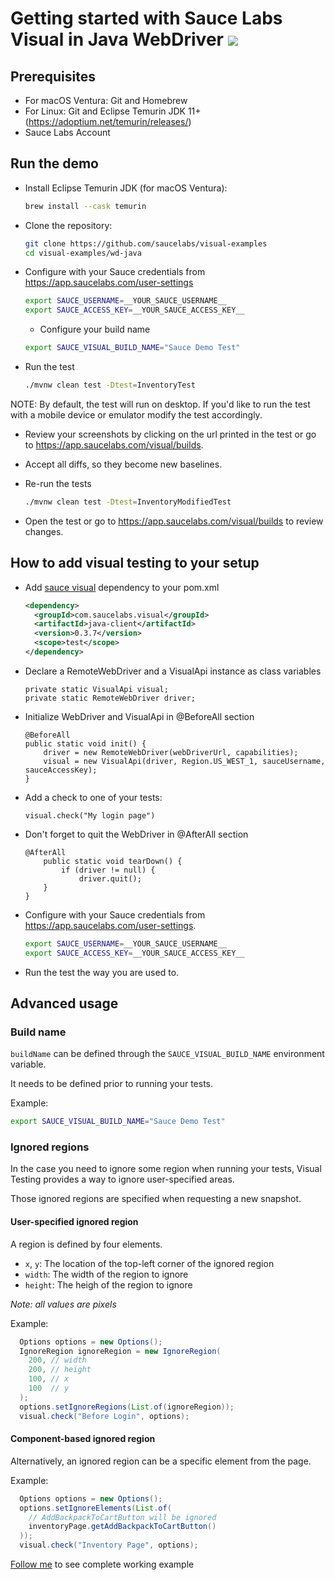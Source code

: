 # Getting started with Sauce Labs Visual in Java WebDriver [![](https://badgen.net/badge/Run%20this%20/README/5B3ADF?icon=https://runme.dev/img/logo.svg)](https://runme.dev/api/runme?repository=git%40github.com%3Asaucelabs%2Fvisual-examples.git)

## Prerequisites

- For macOS Ventura: Git and Homebrew
- For Linux: Git and Eclipse Temurin JDK 11+ (https://adoptium.net/temurin/releases/)
- Sauce Labs Account

## Run the demo

- Install Eclipse Temurin JDK (for macOS Ventura):
  ```sh { name=java }
  brew install --cask temurin
  ```

- Clone the repository:
  ```sh { name=clone }
  git clone https://github.com/saucelabs/visual-examples
  cd visual-examples/wd-java
  ```

- Configure with your Sauce credentials from https://app.saucelabs.com/user-settings
  ```sh { name=set-credentials }
  export SAUCE_USERNAME=__YOUR_SAUCE_USERNAME__
  export SAUCE_ACCESS_KEY=__YOUR_SAUCE_ACCESS_KEY__
  ```

  - Configure your build name
  ```sh { name=set-credentials }
  export SAUCE_VISUAL_BUILD_NAME="Sauce Demo Test"
  ```

- Run the test
  ```sh { name=mvn-run-test }
  ./mvnw clean test -Dtest=InventoryTest
  ```

NOTE: By default, the test will run on desktop. 
If you'd like to run the test with a mobile device or emulator modify the test accordingly.

- Review your screenshots by clicking on the url printed in the test or go to https://app.saucelabs.com/visual/builds.
- Accept all diffs, so they become new baselines.

- Re-run the tests
  ```sh { name=mvn-run-test-modified }
  ./mvnw clean test -Dtest=InventoryModifiedTest
  ```

- Open the test or go to https://app.saucelabs.com/visual/builds to review changes.

## How to add visual testing to your setup

- Add [sauce visual](https://central.sonatype.com/artifact/com.saucelabs.visual/java-client) dependency
  to your pom.xml
  ```xml
  <dependency>
    <groupId>com.saucelabs.visual</groupId>
    <artifactId>java-client</artifactId>
    <version>0.3.7</version>
    <scope>test</scope>
  </dependency>
  ```

- Declare a RemoteWebDriver and a VisualApi instance as class variables
  ```
  private static VisualApi visual;
  private static RemoteWebDriver driver;
  ```

- Initialize WebDriver and VisualApi in @BeforeAll section
  ```
  @BeforeAll
  public static void init() {
      driver = new RemoteWebDriver(webDriverUrl, capabilities);
      visual = new VisualApi(driver, Region.US_WEST_1, sauceUsername, sauceAccessKey);
  }
  ```

- Add a check to one of your tests:
  ```
  visual.check("My login page")
  ```

- Don't forget to quit the WebDriver in @AfterAll section
  ```
  @AfterAll
      public static void tearDown() {
          if (driver != null) {
              driver.quit();
      }
  }
  ```

- Configure with your Sauce credentials from https://app.saucelabs.com/user-settings.
  ```sh
  export SAUCE_USERNAME=__YOUR_SAUCE_USERNAME__
  export SAUCE_ACCESS_KEY=__YOUR_SAUCE_ACCESS_KEY__
  ```

- Run the test the way you are used to.

## Advanced usage

### Build name

`buildName` can be defined through the `SAUCE_VISUAL_BUILD_NAME` environment variable.

It needs to be defined prior to running your tests.

Example:
```sh
export SAUCE_VISUAL_BUILD_NAME="Sauce Demo Test"
```

### Ignored regions

In the case you need to ignore some region when running your tests, Visual Testing provides a way to ignore user-specified areas.

Those ignored regions are specified when requesting a new snapshot.

#### User-specified ignored region

A region is defined by four elements.
- `x`, `y`: The location of the top-left corner of the ignored region
- `width`: The width of the region to ignore
- `height`: The heigh of the region to ignore

*Note: all values are pixels*

Example:
```java
  Options options = new Options();
  IgnoreRegion ignoreRegion = new IgnoreRegion(
    200, // width
    200, // height
    100, // x
    100  // y
  );
  options.setIgnoreRegions(List.of(ignoreRegion));
  visual.check("Before Login", options);
```

#### Component-based ignored region

Alternatively, an ignored region can be a specific element from the page.

Example:
```java
  Options options = new Options();
  options.setIgnoreElements(List.of(
    // AddBackpackToCartButton will be ignored
    inventoryPage.getAddBackpackToCartButton()
  ));
  visual.check("Inventory Page", options);
```


[Follow me](/wd-java/src/test/java/com/example/InventoryIgnoreRegionsTest.java#L38-L50) to see complete working example
